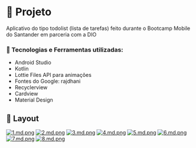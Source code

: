 # :iphone:  Projeto
Aplicativo do tipo todolist (lista de tarefas) feito durante o Bootcamp Mobile do Santander em parceria com a DIO

### :robot: Tecnologias e Ferramentas utilizadas:
- Android Studio
- Kotlin
- Lottie Files API para animações
- Fontes do Google: rajdhani
- Recyclerview
- Cardview
- Material Design

## :star2: Layout

[![1.md.png](https://gustavosouza.dev.br/images/images/2021/07/01/1.md.png)](https://gustavosouza.dev.br/images/image/FAId)
[![2.md.png](https://gustavosouza.dev.br/images/images/2021/07/01/2.md.png)](https://gustavosouza.dev.br/images/image/FhUz)
[![3.md.png](https://gustavosouza.dev.br/images/images/2021/07/01/3.md.png)](https://gustavosouza.dev.br/images/image/FvqV)
[![4.md.png](https://gustavosouza.dev.br/images/images/2021/07/01/4.md.png)](https://gustavosouza.dev.br/images/image/FSx6)
[![5.md.png](https://gustavosouza.dev.br/images/images/2021/07/01/5.md.png)](https://gustavosouza.dev.br/images/image/Fn4a)
[![6.md.png](https://gustavosouza.dev.br/images/images/2021/07/01/6.md.png)](https://gustavosouza.dev.br/images/image/Fy6S)
[![7.md.png](https://gustavosouza.dev.br/images/images/2021/07/01/7.md.png)](https://gustavosouza.dev.br/images/image/FdSe)
[![8.md.png](https://gustavosouza.dev.br/images/images/2021/07/01/8.md.png)](https://gustavosouza.dev.br/images/image/Fw5p)






